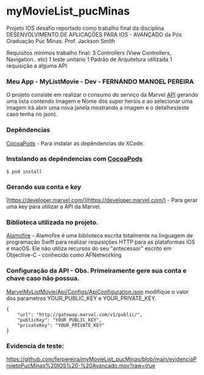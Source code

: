 # myMovieList_pucMinas

Projeto IOS desafio reportado como trabalho final da disciplina DESENVOLVIMENTO DE APLICAÇÕES PARA IOS - AVANÇADO da Pós Graduação Puc Minas.
Prof. Jackson Smith

Requisitos mínimos trabalho final:
3 Controllers (View Controllers, Navigation.. etc)
1 teste unitário
1 Padrão de Arquitetura utilizada 
1 requisição a alguma API

### Meu App - MyListMovie - Dev - FERNANDO MANOEL PEREIRA
  O projeto consiste em realizar o consumo do serviço da Marvel [API](https://developer.marvel.com/) gerando uma lista contendo Imagem e Nome dos super heróis e ao selecionar uma imagem irá abrir uma nova janela mostrando a imagem e o detalhes(este caso tenha no json).
###


### Depêndencias
[CocoaPods](https://cocoapods.org/#install) - Para instalar as depêndencias do XCode.  
### Instalando as depêndencias com [CocoaPods](https://cocoapods.org/#install)

``` shell
$ pod install
```
### Gerando sua conta e key
[https://developer.marvel.com/](https://developer.marvel.com/) - Para gerar uma key para utilizar a API da Marvel.

### Biblioteca utilizada no projeto.
[Alamofire](https://cocoapods.org/pods/Alamofire) - Alamofire é uma biblioteca escrita totalmente na linguagem de programação Swift para realizar requisições HTTP para as plataformas iOS e macOS. Ele não utiliza recursos do seu "antecessor" escrito em Objective-C - conhecido como AFNetworking


### Configuração da API - Obs. Primeiramente gere sua conta e chave caso não possua.

 [MarvelMyListMovie/Api/Configs/ApiConfiguration.json](Marvel%20Catalog/Api/Configs/ApiConfiguration.json) modifique o valor dos parametros YOUR_PUBLIC_KEY e YOUR_PRIVATE_KEY.

``` shell
{
    "url": "http://gateway.marvel.com/v1/public/",
    "publicKey": "YOUR_PUBLIC_KEY",
    "privateKey": "YOUR_PRIVATE_KEY"
}
```
### Evidencia de teste:
https://github.com/ferpereira/myMovieList_pucMinas/blob/main/evidenciaProjetoPucMinas%20IOS%20-%20Avancado.mov?raw=true
